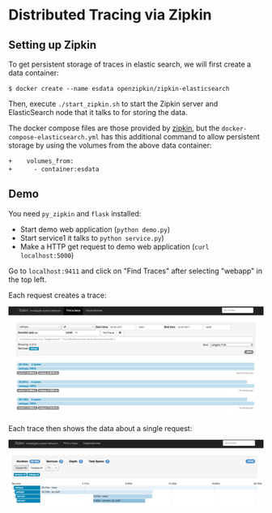 # Distributed Tracing via Zipkin

## Setting up Zipkin

To get persistent storage of traces in elastic search, we will first create a data container:

```
$ docker create --name esdata openzipkin/zipkin-elasticsearch
```

Then, execute ``./start_zipkin.sh`` to start the Zipkin server and ElasticSearch node that it talks
to for storing the data.

The docker compose files are those provided by [zipkin](https://github.com/openzipkin/docker-zipkin), but
the ``docker-compose-elasticsearch.yml`` has this additional command to allow persistent storage by
using the volumes from the above data container:

```
+    volumes_from:
+      - container:esdata
```

## Demo

You need ``py_zipkin`` and ``flask`` installed:

- Start demo web application (``python demo.py``)
- Start service1 it talks to ``python service.py``)
- Make a HTTP get request to demo web application (``curl localhost:5000``)

Go to ``localhost:9411`` and click on "Find Traces" after selecting "webapp" in the top left.

Each request creates a trace:

![One trace per request](traces.png)

Each trace then shows the data about a single request:

![Data for a single trace](trace1.png)


